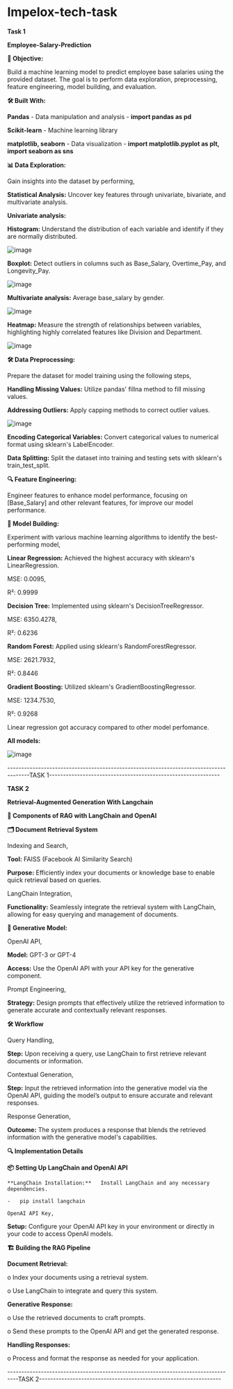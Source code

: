 # Impelox-tech-task

**Task 1**

**Employee-Salary-Prediction**

**🎯 Objective:**

Build a machine learning model to predict employee base salaries using the provided dataset. The goal is to perform data exploration, preprocessing, feature engineering, model building, and evaluation.

**🛠️ Built With:**

**Pandas** - Data manipulation and analysis - **import pandas as pd**

**Scikit-learn** - Machine learning library  

**matplotlib, seaborn** - Data visualization - **import matplotlib.pyplot as plt, import seaborn as sns**

**📊 Data Exploration:**

Gain insights into the dataset by performing,

**Statistical Analysis:**   Uncover key features through univariate, bivariate, and multivariate analysis.

**Univariate analysis:**

**Histogram:**   Understand the distribution of each variable and identify if they are normally distributed.

![image](https://github.com/user-attachments/assets/874ca808-ce10-4f93-8519-34beede2b6bd)


**Boxplot:**     Detect outliers in columns such as Base_Salary, Overtime_Pay, and Longevity_Pay.

![image](https://github.com/user-attachments/assets/0b489a58-2f8a-488d-8a2a-ea2ad4889a7f)

**Multivariate analysis:**    Average base_salary by gender.

![image](https://github.com/user-attachments/assets/bd442945-04e9-4b2e-b29f-c21d9ead4b40)


**Heatmap:**     Measure the strength of relationships between variables, highlighting highly correlated features like Division and Department.

![image](https://github.com/user-attachments/assets/c926bafa-12a5-4c1b-b190-32e843d3af73)





**🛠️ Data Preprocessing:**

Prepare the dataset for model training using the following steps,

**Handling Missing Values:**   Utilize pandas' fillna method to fill missing values.

**Addressing Outliers:**    Apply capping methods to correct outlier values.

![image](https://github.com/user-attachments/assets/9ec623b9-b3c4-420c-ba0f-34b510ed3853)


**Encoding Categorical Variables:**  Convert categorical values to numerical format using sklearn's LabelEncoder.

**Data Splitting:**    Split the dataset into training and testing sets with sklearn's train_test_split.

**🔍 Feature Engineering:**

Engineer features to enhance model performance, focusing on [Base_Salary] and other relevant features, for improve our model performance.

**🧩 Model Building:**

Experiment with various machine learning algorithms to identify the best-performing model,

**Linear Regression:**   Achieved the highest accuracy with sklearn's LinearRegression.

MSE: 0.0095,

R²: 0.9999

**Decision Tree:**   Implemented using sklearn's DecisionTreeRegressor.

MSE: 6350.4278,

R²: 0.6236

**Random Forest:**   Applied using sklearn's RandomForestRegressor.

MSE: 2621.7932,

R²: 0.8446

**Gradient Boosting:**   Utilized sklearn's GradientBoostingRegressor.

MSE: 1234.7530,

R²: 0.9268

Linear regression got accuracy compared to other model perfomance.

**All models:**

![image](https://github.com/user-attachments/assets/e831aeeb-173c-40ae-928a-06b90ae211d7)


--------------------------------------------------------------------------------------TASK 1-------------------------------------------------------------

**TASK 2**

**Retrieval-Augmented Generation With Langchain**

**🌟 Components of RAG with LangChain and OpenAI**


**🗂️ Document Retrieval System**

Indexing and Search,

**Tool:**   FAISS (Facebook AI Similarity Search)

**Purpose:**   Efficiently index your documents or knowledge base to enable quick retrieval based on queries.

LangChain Integration,

**Functionality:**   Seamlessly integrate the retrieval system with LangChain, allowing for easy querying and management of documents.

**🤖 Generative Model:**

OpenAI API,

**Model:** GPT-3 or GPT-4

**Access:**   Use the OpenAI API with your API key for the generative component.

Prompt Engineering,

**Strategy:**   Design prompts that effectively utilize the retrieved information to generate accurate and contextually relevant responses.
   
**🛠️ Workflow**

Query Handling,

**Step:** Upon receiving a query, use LangChain to first retrieve relevant documents or information.

Contextual Generation,

**Step:** Input the retrieved information into the generative model via the OpenAI API, guiding the model’s output to ensure accurate and relevant responses.

Response Generation,

**Outcome:**   The system produces a response that blends the retrieved information with the generative model's capabilities.

**🔍 Implementation Details**

**📦 Setting Up LangChain and OpenAI API**

	**LangChain Installation:**   Install LangChain and any necessary dependencies.

  	-	pip install langchain

	OpenAI API Key,

**Setup:** Configure your OpenAI API key in your environment or directly in your code to access OpenAI models.

**🏗️ Building the RAG Pipeline**

**Document Retrieval:**

o	Index your documents using a retrieval system.

o	Use LangChain to integrate and query this system.

**Generative Response:**

o	Use the retrieved documents to craft prompts.

o	Send these prompts to the OpenAI API and get the generated response.

**Handling Responses:**

o	Process and format the response as needed for your application.

----------------------------------------------------------------------------------TASK 2-----------------------------------------------------------------
